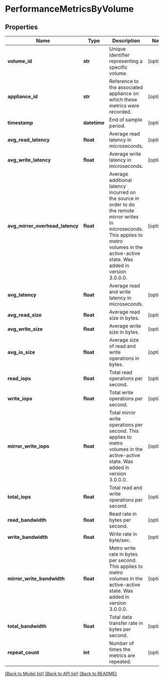 # PerformanceMetricsByVolume

## Properties
Name | Type | Description | Notes
------------ | ------------- | ------------- | -------------
**volume_id** | **str** | Unique identifier representing a specific volume. | [optional] 
**appliance_id** | **str** | Reference to the associated appliance on which these metrics were recorded. | [optional] 
**timestamp** | **datetime** | End of sample period. | [optional] 
**avg_read_latency** | **float** | Average read latency in microseconds. | [optional] 
**avg_write_latency** | **float** | Average write latency in microseconds. | [optional] 
**avg_mirror_overhead_latency** | **float** | Average additional latency incurred on the source in order to do the remote mirror writes in microseconds. This applies to metro volumes in the active-active state. Was added in version 3.0.0.0. | [optional] 
**avg_latency** | **float** | Average read and write latency in microseconds. | [optional] 
**avg_read_size** | **float** | Average read size in bytes. | [optional] 
**avg_write_size** | **float** | Average write size in bytes. | [optional] 
**avg_io_size** | **float** | Average size of read and write operations in bytes. | [optional] 
**read_iops** | **float** | Total read operations per second. | [optional] 
**write_iops** | **float** | Total write operations per second. | [optional] 
**mirror_write_iops** | **float** | Total mirror write operations per second.  This applies to metro volumes in the active-active state. Was added in version 3.0.0.0. | [optional] 
**total_iops** | **float** | Total read and write operations per second. | [optional] 
**read_bandwidth** | **float** | Read rate in bytes per second. | [optional] 
**write_bandwidth** | **float** | Write rate in byte/sec. | [optional] 
**mirror_write_bandwidth** | **float** | Metro write rate in bytes per second.  This applies to metro volumes in the active-active state. Was added in version 3.0.0.0. | [optional] 
**total_bandwidth** | **float** | Total data transfer rate in bytes per second. | [optional] 
**repeat_count** | **int** | Number of times the metrics are repeated. | [optional] 

[[Back to Model list]](../README.md#documentation-for-models) [[Back to API list]](../README.md#documentation-for-api-endpoints) [[Back to README]](../README.md)


